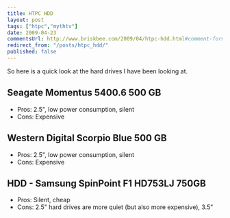 ```yaml
---
title: HTPC HDD
layout: post
tags: ["htpc","mythtv"]
date: 2009-04-23
commentsUrl: http://www.briskbee.com/2009/04/htpc-hdd.html#comment-form
redirect_from: "/posts/htpc_hdd/"
published: false
---
```


So here is a quick look at the hard drives I have been looking at.

## Seagate Momentus 5400.6 500 GB

* Pros: 2.5", low power consumption, silent
* Cons: Expensive

## Western Digital Scorpio Blue 500 GB

* Pros: 2.5", low power consumption, silent
* Cons: Expensive

## HDD - Samsung SpinPoint F1 HD753LJ 750GB

* Pros: Silent, cheap
* Cons: 2.5" hard drives are more quiet (but also more expensive), 3.5"

